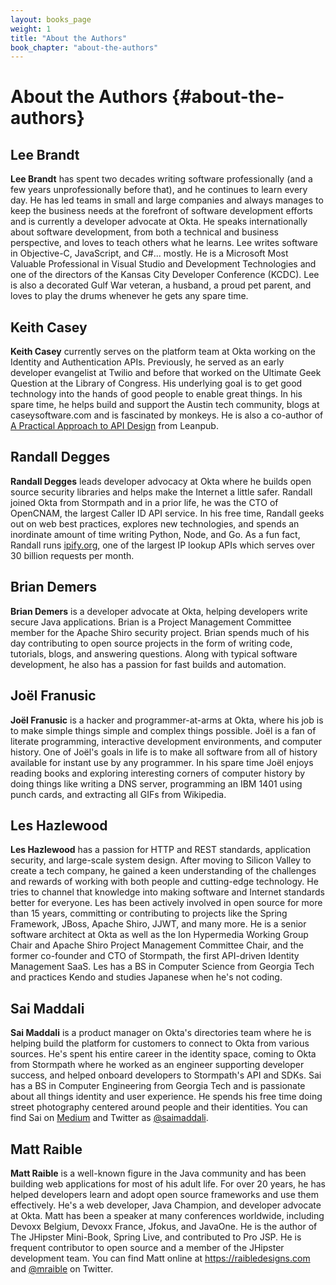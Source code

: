 ```yaml
---
layout: books_page
weight: 1
title: "About the Authors"
book_chapter: "about-the-authors"
---
```

# About the Authors {#about-the-authors}

## Lee Brandt

**Lee Brandt** has spent two decades writing software professionally (and a few years unprofessionally before that), and he continues to learn every day. He has led teams in small and large companies and always manages to keep the business needs at the forefront of software development efforts and is currently a developer advocate at Okta. He speaks internationally about software development, from both a technical and business perspective, and loves to teach others what he learns. Lee writes software in Objective-C, JavaScript, and C#... mostly. He is a Microsoft Most Valuable Professional in Visual Studio and Development Technologies and one of the directors of the Kansas City Developer Conference (KCDC). Lee is also a decorated Gulf War veteran, a husband, a proud pet parent, and loves to play the drums whenever he gets any spare time.

## Keith Casey

**Keith Casey** currently serves on the platform team at Okta working on the Identity and Authentication APIs. Previously, he served as an early developer evangelist at Twilio and before that worked on the Ultimate Geek Question at the Library of Congress. His underlying goal is to get good technology into the hands of good people to enable great things. In his spare time, he helps build and support the Austin tech community, blogs at caseysoftware.com and is fascinated by monkeys. He is also a co-author of [A Practical Approach to API Design](https://leanpub.com/restful-api-design) from Leanpub.

## Randall Degges

**Randall Degges** leads developer advocacy at Okta where he builds open source security libraries and helps make the Internet a little safer. Randall joined Okta from Stormpath and in a prior life, he was the CTO of OpenCNAM, the largest Caller ID API service. In his free time, Randall geeks out on web best practices, explores new technologies, and spends an inordinate amount of time writing Python, Node, and Go. As a fun fact, Randall runs <a href="http://ipify.org" class="url">ipify.org</a>, one of the largest IP lookup APIs which serves over 30 billion requests per month.

## Brian Demers

**Brian Demers** is a developer advocate at Okta, helping developers write secure Java applications. Brian is a Project Management Committee member for the Apache Shiro security project. Brian spends much of his day contributing to open source projects in the form of writing code, tutorials, blogs, and answering questions. Along with typical software development, he also has a passion for fast builds and automation.

## Joël Franusic

**Joël Franusic** is a hacker and programmer-at-arms at Okta, where his job is to make simple things simple and complex things possible. Joël is a fan of literate programming, interactive development environments, and computer history. One of Joël's goals in life is to make all software from all of history available for instant use by any programmer. In his spare time Joël enjoys reading books and exploring interesting corners of computer history by doing things like writing a DNS server, programming an IBM 1401 using punch cards, and extracting all GIFs from Wikipedia.

## Les Hazlewood

**Les Hazlewood** has a passion for HTTP and REST standards, application security, and large-scale system design.  After moving to Silicon Valley to create a tech company, he gained a keen understanding of the challenges and rewards of working with both people and cutting-edge technology. He tries to channel that knowledge into making software and Internet standards better for everyone. Les has been actively involved in open source for more than 15 years, committing or contributing to projects like the Spring Framework, JBoss, Apache Shiro, JJWT, and many more. He is a senior software architect at Okta as well as the Ion Hypermedia Working Group Chair and Apache Shiro Project Management Committee Chair, and the former co-founder and CTO of Stormpath, the first API-driven Identity Management SaaS. Les has a BS in Computer Science from Georgia Tech and practices Kendo and studies Japanese when he's not coding.

## Sai Maddali

**Sai Maddali** is a product manager on Okta's directories team where he is helping build the platform for customers to connect to Okta from various sources. He's spent his entire career in the identity space, coming to Okta from Stormpath where he worked as an engineer supporting developer success, and helped onboard developers to Stormpath's API and SDKs. Sai has a BS in Computer Engineering from Georgia Tech and is passionate about all things identity and user experience. He spends his free time doing street photography centered around people and their identities. You can find Sai on <a href="https://medium.com/@saimaddali" class="url">Medium</a> and Twitter as <a href="https://twitter.com/saimaddali" class="url">@saimaddali</a>.

## Matt Raible

**Matt Raible** is a well-known figure in the Java community and has been building web applications for most of his adult life. For over 20 years, he has helped developers learn and adopt open source frameworks and use them effectively. He's a web developer, Java Champion, and developer advocate at Okta. Matt has been a speaker at many conferences worldwide, including Devoxx Belgium, Devoxx France, Jfokus, and JavaOne. He is the author of The JHipster Mini-Book, Spring Live, and contributed to Pro JSP. He is frequent contributor to open source and a member of the JHipster development team. You can find Matt online at <a href="https://raibledesigns.com" class="url">https://raibledesigns.com</a> and <a href="https://twitter.com/mraible" class="url">@mraible</a> on Twitter.


